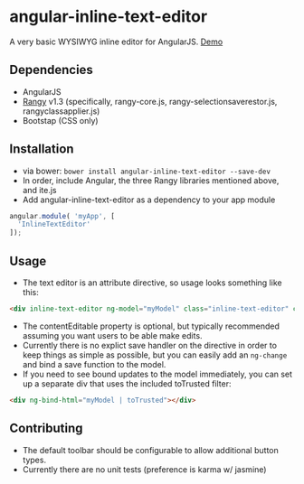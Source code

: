 # angular-inline-text-editor
A very basic WYSIWYG inline editor for AngularJS. [Demo](http://blitzen.github.io/)

## Dependencies
- AngularJS
- [Rangy](https://github.com/timdown/rangy) v1.3 (specifically, rangy-core.js, rangy-selectionsaverestor.js, rangyclassapplier.js)
- Bootstap (CSS only)

## Installation
- via bower: ```bower install angular-inline-text-editor --save-dev```
- In order, include Angular, the three Rangy libraries mentioned above, and ite.js
- Add angular-inline-text-editor as a dependency to your app module

``` javascript
angular.module( 'myApp', [
  'InlineTextEditor'
]);
```

## Usage
- The text editor is an attribute directive, so usage looks something like this: 
``` html
<div inline-text-editor ng-model="myModel" class="inline-text-editor" contentEditable></div>
```
- The contentEditable property is optional, but typically recommended assuming you want users to be able make edits.
- Currently there is no explict save handler on the directive in order to keep things as simple as possible, but you can easily add an ```ng-change``` and bind a save function to the model.
- If you need to see bound updates to the model immediately, you can set up a separate div that uses the included toTrusted filter: 
``` html
<div ng-bind-html="myModel | toTrusted"></div>
```

## Contributing
- The default toolbar should be configurable to allow additional button types.
- Currently there are no unit tests (preference is karma w/ jasmine)
